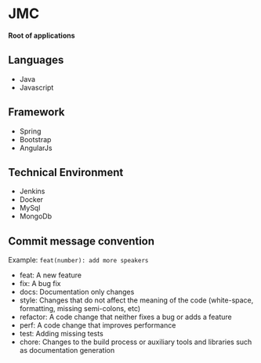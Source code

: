 # JMC
**Root of applications**

## Languages

* Java
* Javascript

## Framework

* Spring
* Bootstrap
* AngularJs

## Technical Environment

* Jenkins
* Docker
* MySql
* MongoDb

## Commit message convention

Example: `feat(number): add more speakers`

* feat: A new feature
* fix: A bug fix
* docs: Documentation only changes
* style: Changes that do not affect the meaning of the code (white-space, formatting, missing semi-colons, etc)
* refactor: A code change that neither fixes a bug or adds a feature
* perf: A code change that improves performance
* test: Adding missing tests
* chore: Changes to the build process or auxiliary tools and libraries such as documentation generation